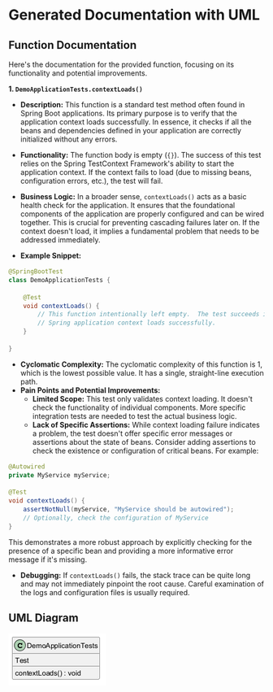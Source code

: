 ﻿# Generated Documentation with UML
## Function Documentation

Here's the documentation for the provided function, focusing on its functionality and potential improvements.

**1. `DemoApplicationTests.contextLoads()`**

* **Description:** This function is a standard test method often found in Spring Boot applications. Its primary purpose is to verify that the application context loads successfully. In essence, it checks if all the beans and dependencies defined in your application are correctly initialized without any errors.

* **Functionality:** The function body is empty (`{}`). The success of this test relies on the Spring TestContext Framework's ability to start the application context. If the context fails to load (due to missing beans, configuration errors, etc.), the test will fail.

* **Business Logic:** In a broader sense, `contextLoads()` acts as a basic health check for the application. It ensures that the foundational components of the application are properly configured and can be wired together. This is crucial for preventing cascading failures later on. If the context doesn't load, it implies a fundamental problem that needs to be addressed immediately.

* **Example Snippet:**

```java
@SpringBootTest
class DemoApplicationTests {

    @Test
    void contextLoads() {
        // This function intentionally left empty.  The test succeeds if the
        // Spring application context loads successfully.
    }

}
```

* **Cyclomatic Complexity:** The cyclomatic complexity of this function is 1, which is the lowest possible value. It has a single, straight-line execution path.
* **Pain Points and Potential Improvements:**
    *   **Limited Scope:** This test only validates context loading. It doesn't check the functionality of individual components. More specific integration tests are needed to test the actual business logic.
    *   **Lack of Specific Assertions:** While context loading failure indicates a problem, the test doesn't offer specific error messages or assertions about the state of beans. Consider adding assertions to check the existence or configuration of critical beans.  For example:

```java
@Autowired
private MyService myService;

@Test
void contextLoads() {
    assertNotNull(myService, "MyService should be autowired");
    // Optionally, check the configuration of MyService
}
```

This demonstrates a more robust approach by explicitly checking for the presence of a specific bean and providing a more informative error message if it's missing.
*   **Debugging:**  If `contextLoads()` fails, the stack trace can be quite long and may not immediately pinpoint the root cause. Careful examination of the logs and configuration files is usually required.

## UML Diagram
![Image](images/DemoApplicationTests_img1.png)

